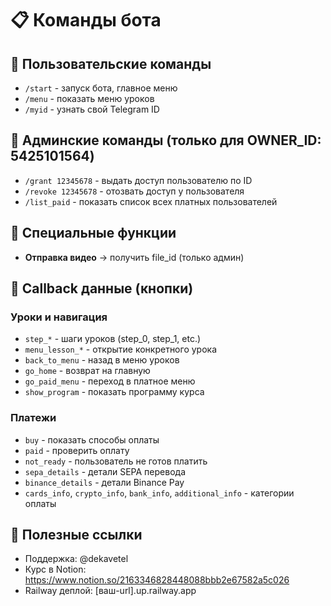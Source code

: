 # 📋 Команды бота

## 👤 Пользовательские команды
- `/start` - запуск бота, главное меню
- `/menu` - показать меню уроков
- `/myid` - узнать свой Telegram ID

## 🔧 Админские команды (только для OWNER_ID: 5425101564)
- `/grant 12345678` - выдать доступ пользователю по ID
- `/revoke 12345678` - отозвать доступ у пользователя  
- `/list_paid` - показать список всех платных пользователей

## 🎥 Специальные функции
- **Отправка видео** → получить file_id (только админ)

## 🔘 Callback данные (кнопки)
### Уроки и навигация
- `step_*` - шаги уроков (step_0, step_1, etc.)
- `menu_lesson_*` - открытие конкретного урока
- `back_to_menu` - назад в меню уроков
- `go_home` - возврат на главную
- `go_paid_menu` - переход в платное меню
- `show_program` - показать программу курса

### Платежи
- `buy` - показать способы оплаты
- `paid` - проверить оплату
- `not_ready` - пользователь не готов платить
- `sepa_details` - детали SEPA перевода
- `binance_details` - детали Binance Pay
- `cards_info`, `crypto_info`, `bank_info`, `additional_info` - категории оплаты

## 🔗 Полезные ссылки
- Поддержка: @dekavetel
- Курс в Notion: https://www.notion.so/2163346828448088bbb2e67582a5c026
- Railway деплой: [ваш-url].up.railway.app